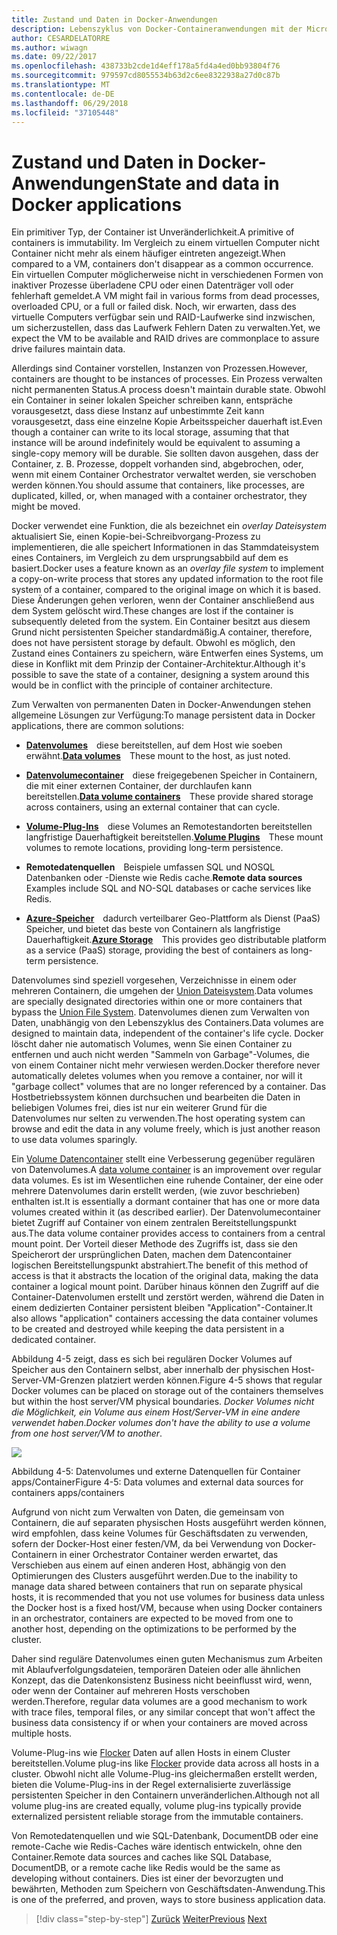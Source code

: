 ```yaml
---
title: Zustand und Daten in Docker-Anwendungen
description: Lebenszyklus von Docker-Containeranwendungen mit der Microsoft-Plattform und Tools
author: CESARDELATORRE
ms.author: wiwagn
ms.date: 09/22/2017
ms.openlocfilehash: 438733b2cde1d4eff178a5fd4a4ed0bb93804f76
ms.sourcegitcommit: 979597cd8055534b63d2c6ee8322938a27d0c87b
ms.translationtype: MT
ms.contentlocale: de-DE
ms.lasthandoff: 06/29/2018
ms.locfileid: "37105448"
---
```

# <a name="state-and-data-in-docker-applications"></a><span data-ttu-id="99df4-103">Zustand und Daten in Docker-Anwendungen</span><span class="sxs-lookup"><span data-stu-id="99df4-103">State and data in Docker applications</span></span>

<span data-ttu-id="99df4-104">Ein primitiver Typ, der Container ist Unveränderlichkeit.</span><span class="sxs-lookup"><span data-stu-id="99df4-104">A primitive of containers is immutability.</span></span> <span data-ttu-id="99df4-105">Im Vergleich zu einem virtuellen Computer nicht Container nicht mehr als einem häufiger eintreten angezeigt.</span><span class="sxs-lookup"><span data-stu-id="99df4-105">When compared to a VM, containers don't disappear as a common occurrence.</span></span> <span data-ttu-id="99df4-106">Ein virtuellen Computer möglicherweise nicht in verschiedenen Formen von inaktiver Prozesse überladene CPU oder einen Datenträger voll oder fehlerhaft gemeldet.</span><span class="sxs-lookup"><span data-stu-id="99df4-106">A VM might fail in various forms from dead processes, overloaded CPU, or a full or failed disk.</span></span> <span data-ttu-id="99df4-107">Noch, wir erwarten, dass des virtuelle Computers verfügbar sein und RAID-Laufwerke sind inzwischen, um sicherzustellen, dass das Laufwerk Fehlern Daten zu verwalten.</span><span class="sxs-lookup"><span data-stu-id="99df4-107">Yet, we expect the VM to be available and RAID drives are commonplace to assure drive failures maintain data.</span></span>

<span data-ttu-id="99df4-108">Allerdings sind Container vorstellen, Instanzen von Prozessen.</span><span class="sxs-lookup"><span data-stu-id="99df4-108">However, containers are thought to be instances of processes.</span></span> <span data-ttu-id="99df4-109">Ein Prozess verwalten nicht permanenten Status.</span><span class="sxs-lookup"><span data-stu-id="99df4-109">A process doesn't maintain durable state.</span></span> <span data-ttu-id="99df4-110">Obwohl ein Container in seiner lokalen Speicher schreiben kann, entspräche vorausgesetzt, dass diese Instanz auf unbestimmte Zeit kann vorausgesetzt, dass eine einzelne Kopie Arbeitsspeicher dauerhaft ist.</span><span class="sxs-lookup"><span data-stu-id="99df4-110">Even though a container can write to its local storage, assuming that that instance will be around indefinitely would be equivalent to assuming a single-copy memory will be durable.</span></span> <span data-ttu-id="99df4-111">Sie sollten davon ausgehen, dass der Container, z. B. Prozesse, doppelt vorhanden sind, abgebrochen, oder, wenn mit einem Container Orchestrator verwaltet werden, sie verschoben werden können.</span><span class="sxs-lookup"><span data-stu-id="99df4-111">You should assume that containers, like processes, are duplicated, killed, or, when managed with a container orchestrator, they might be moved.</span></span>

<span data-ttu-id="99df4-112">Docker verwendet eine Funktion, die als bezeichnet ein *overlay Dateisystem* aktualisiert Sie, einen Kopie-bei-Schreibvorgang-Prozess zu implementieren, die alle speichert Informationen in das Stammdateisystem eines Containers, im Vergleich zu dem ursprungsabbild auf dem es basiert.</span><span class="sxs-lookup"><span data-stu-id="99df4-112">Docker uses a feature known as an *overlay file system* to implement a copy-on-write process that stores any updated information to the root file system of a container, compared to the original image on which it is based.</span></span> <span data-ttu-id="99df4-113">Diese Änderungen gehen verloren, wenn der Container anschließend aus dem System gelöscht wird.</span><span class="sxs-lookup"><span data-stu-id="99df4-113">These changes are lost if the container is subsequently deleted from the system.</span></span> <span data-ttu-id="99df4-114">Ein Container besitzt aus diesem Grund nicht persistenten Speicher standardmäßig.</span><span class="sxs-lookup"><span data-stu-id="99df4-114">A container, therefore, does not have persistent storage by default.</span></span> <span data-ttu-id="99df4-115">Obwohl es möglich, den Zustand eines Containers zu speichern, wäre Entwerfen eines Systems, um diese in Konflikt mit dem Prinzip der Container-Architektur.</span><span class="sxs-lookup"><span data-stu-id="99df4-115">Although it's possible to save the state of a container, designing a system around this would be in conflict with the principle of container architecture.</span></span>

<span data-ttu-id="99df4-116">Zum Verwalten von permanenten Daten in Docker-Anwendungen stehen allgemeine Lösungen zur Verfügung:</span><span class="sxs-lookup"><span data-stu-id="99df4-116">To manage persistent data in Docker applications, there are common solutions:</span></span>

-   <span data-ttu-id="99df4-117">[**Datenvolumes**](https://docs.docker.com/engine/tutorials/dockervolumes/) diese bereitstellen, auf dem Host wie soeben erwähnt.</span><span class="sxs-lookup"><span data-stu-id="99df4-117">[**Data volumes**](https://docs.docker.com/engine/tutorials/dockervolumes/) These mount to the host, as just noted.</span></span>

-   <span data-ttu-id="99df4-118">[**Datenvolumecontainer**](https://docs.docker.com/engine/tutorials/dockervolumes/#/creating-and-mounting-a-data-volume-container) diese freigegebenen Speicher in Containern, die mit einer externen Container, der durchlaufen kann bereitstellen.</span><span class="sxs-lookup"><span data-stu-id="99df4-118">[**Data volume containers**](https://docs.docker.com/engine/tutorials/dockervolumes/#/creating-and-mounting-a-data-volume-container) These provide shared storage across containers, using an external container that can cycle.</span></span>

-   <span data-ttu-id="99df4-119">[**Volume-Plug-Ins**](https://docs.docker.com/engine/tutorials/dockervolumes/#/mount-a-shared-storage-volume-as-a-data-volume) diese Volumes an Remotestandorten bereitstellen langfristige Dauerhaftigkeit bereitstellen.</span><span class="sxs-lookup"><span data-stu-id="99df4-119">[**Volume Plugins**](https://docs.docker.com/engine/tutorials/dockervolumes/#/mount-a-shared-storage-volume-as-a-data-volume) These mount volumes to remote locations, providing long-term persistence.</span></span>

-   <span data-ttu-id="99df4-120">**Remotedatenquellen** Beispiele umfassen SQL und NOSQL Datenbanken oder -Dienste wie Redis cache.</span><span class="sxs-lookup"><span data-stu-id="99df4-120">**Remote data sources** Examples include SQL and NO-SQL databases or cache services like Redis.</span></span>

-   <span data-ttu-id="99df4-121">[**Azure-Speicher**](https://docs.microsoft.com/azure/storage/) dadurch verteilbarer Geo-Plattform als Dienst (PaaS) Speicher, und bietet das beste von Containern als langfristige Dauerhaftigkeit.</span><span class="sxs-lookup"><span data-stu-id="99df4-121">[**Azure Storage**](https://docs.microsoft.com/azure/storage/) This provides geo distributable platform as a service (PaaS) storage, providing the best of containers as long-term persistence.</span></span>

<span data-ttu-id="99df4-122">Datenvolumes sind speziell vorgesehen, Verzeichnisse in einem oder mehreren Containern, die umgehen der [Union Dateisystem](https://docs.docker.com/v1.8/reference/glossary#union-file-system).</span><span class="sxs-lookup"><span data-stu-id="99df4-122">Data volumes are specially designated directories within one or more containers that bypass the [Union File System](https://docs.docker.com/v1.8/reference/glossary#union-file-system).</span></span> <span data-ttu-id="99df4-123">Datenvolumes dienen zum Verwalten von Daten, unabhängig von den Lebenszyklus des Containers.</span><span class="sxs-lookup"><span data-stu-id="99df4-123">Data volumes are designed to maintain data, independent of the container's life cycle.</span></span> <span data-ttu-id="99df4-124">Docker löscht daher nie automatisch Volumes, wenn Sie einen Container zu entfernen und auch nicht werden "Sammeln von Garbage"-Volumes, die von einem Container nicht mehr verwiesen werden.</span><span class="sxs-lookup"><span data-stu-id="99df4-124">Docker therefore never automatically deletes volumes when you remove a container, nor will it "garbage collect" volumes that are no longer referenced by a container.</span></span> <span data-ttu-id="99df4-125">Das Hostbetriebssystem können durchsuchen und bearbeiten die Daten in beliebigen Volumes frei, dies ist nur ein weiterer Grund für die Datenvolumes nur selten zu verwenden.</span><span class="sxs-lookup"><span data-stu-id="99df4-125">The host operating system can browse and edit the data in any volume freely, which is just another reason to use data volumes sparingly.</span></span>

<span data-ttu-id="99df4-126">Ein [Volume Datencontainer](https://docs.docker.com/v1.8/userguide/dockervolumes/) stellt eine Verbesserung gegenüber regulären von Datenvolumes.</span><span class="sxs-lookup"><span data-stu-id="99df4-126">A [data volume container](https://docs.docker.com/v1.8/userguide/dockervolumes/) is an improvement over regular data volumes.</span></span> <span data-ttu-id="99df4-127">Es ist im Wesentlichen eine ruhende Container, der eine oder mehrere Datenvolumes darin erstellt werden, (wie zuvor beschrieben) enthalten ist.</span><span class="sxs-lookup"><span data-stu-id="99df4-127">It is essentially a dormant container that has one or more data volumes created within it (as described earlier).</span></span> <span data-ttu-id="99df4-128">Der Datenvolumecontainer bietet Zugriff auf Container von einem zentralen Bereitstellungspunkt aus.</span><span class="sxs-lookup"><span data-stu-id="99df4-128">The data volume container provides access to containers from a central mount point.</span></span> <span data-ttu-id="99df4-129">Der Vorteil dieser Methode des Zugriffs ist, dass sie den Speicherort der ursprünglichen Daten, machen dem Datencontainer logischen Bereitstellungspunkt abstrahiert.</span><span class="sxs-lookup"><span data-stu-id="99df4-129">The benefit of this method of access is that it abstracts the location of the original data, making the data container a logical mount point.</span></span> <span data-ttu-id="99df4-130">Darüber hinaus können den Zugriff auf die Container-Datenvolumen erstellt und zerstört werden, während die Daten in einem dedizierten Container persistent bleiben "Application"-Container.</span><span class="sxs-lookup"><span data-stu-id="99df4-130">It also allows "application" containers accessing the data container volumes to be created and destroyed while keeping the data persistent in a dedicated container.</span></span>

<span data-ttu-id="99df4-131">Abbildung 4-5 zeigt, dass es sich bei regulären Docker Volumes auf Speicher aus den Containern selbst, aber innerhalb der physischen Host-Server-VM-Grenzen platziert werden können.</span><span class="sxs-lookup"><span data-stu-id="99df4-131">Figure 4-5 shows that regular Docker volumes can be placed on storage out of the containers themselves but within the host server/VM physical boundaries.</span></span> <span data-ttu-id="99df4-132">*Docker Volumes nicht die Möglichkeit, ein Volume aus einem Host/Server-VM in eine andere verwendet haben*.</span><span class="sxs-lookup"><span data-stu-id="99df4-132">*Docker volumes don't have the ability to use a volume from one host server/VM to another*.</span></span>

![](./media/image5.png)

<span data-ttu-id="99df4-133">Abbildung 4-5: Datenvolumes und externe Datenquellen für Container apps/Container</span><span class="sxs-lookup"><span data-stu-id="99df4-133">Figure 4-5: Data volumes and external data sources for containers apps/containers</span></span>

<span data-ttu-id="99df4-134">Aufgrund von nicht zum Verwalten von Daten, die gemeinsam von Containern, die auf separaten physischen Hosts ausgeführt werden können, wird empfohlen, dass keine Volumes für Geschäftsdaten zu verwenden, sofern der Docker-Host einer festen/VM, da bei Verwendung von Docker-Containern in einer Orchestrator Container werden erwartet, das Verschieben aus einem auf einen anderen Host, abhängig von den Optimierungen des Clusters ausgeführt werden.</span><span class="sxs-lookup"><span data-stu-id="99df4-134">Due to the inability to manage data shared between containers that run on separate physical hosts, it is recommended that you not use volumes for business data unless the Docker host is a fixed host/VM, because when using Docker containers in an orchestrator, containers are expected to be moved from one to another host, depending on the optimizations to be performed by the cluster.</span></span>

<span data-ttu-id="99df4-135">Daher sind reguläre Datenvolumes einen guten Mechanismus zum Arbeiten mit Ablaufverfolgungsdateien, temporären Dateien oder alle ähnlichen Konzept, das die Datenkonsistenz Business nicht beeinflusst wird, wenn, oder wenn der Container auf mehreren Hosts verschoben werden.</span><span class="sxs-lookup"><span data-stu-id="99df4-135">Therefore, regular data volumes are a good mechanism to work with trace files, temporal files, or any similar concept that won't affect the business data consistency if or when your containers are moved across multiple hosts.</span></span>

<span data-ttu-id="99df4-136">Volume-Plug-ins wie [Flocker](https://clusterhq.com/flocker/) Daten auf allen Hosts in einem Cluster bereitstellen.</span><span class="sxs-lookup"><span data-stu-id="99df4-136">Volume plug-ins like [Flocker](https://clusterhq.com/flocker/) provide data across all hosts in a cluster.</span></span> <span data-ttu-id="99df4-137">Obwohl nicht alle Volume-Plug-ins gleichermaßen erstellt werden, bieten die Volume-Plug-ins in der Regel externalisierte zuverlässige persistenten Speicher in den Containern unveränderlichen.</span><span class="sxs-lookup"><span data-stu-id="99df4-137">Although not all volume plug-ins are created equally, volume plug-ins typically provide externalized persistent reliable storage from the immutable containers.</span></span>

<span data-ttu-id="99df4-138">Von Remotedatenquellen und wie SQL-Datenbank, DocumentDB oder eine remote-Cache wie Redis-Caches wäre identisch entwickeln, ohne den Container.</span><span class="sxs-lookup"><span data-stu-id="99df4-138">Remote data sources and caches like SQL Database, DocumentDB, or a remote cache like Redis would be the same as developing without containers.</span></span> <span data-ttu-id="99df4-139">Dies ist einer der bevorzugten und bewährten, Methoden zum Speichern von Geschäftsdaten-Anwendung.</span><span class="sxs-lookup"><span data-stu-id="99df4-139">This is one of the preferred, and proven, ways to store business application data.</span></span>


>[!div class="step-by-step"]
<span data-ttu-id="99df4-140">[Zurück](monolithic-applications.md)
[Weiter](soa-applications.md)</span><span class="sxs-lookup"><span data-stu-id="99df4-140">[Previous](monolithic-applications.md)
[Next](soa-applications.md)</span></span>
